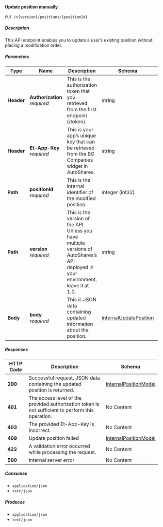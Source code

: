 
<a name="internalpositions_updateposition"></a>
#### Update position manually
```
PUT /v{version}/positions/{positionId}
```


##### Description
This API endpoint enables you to update a user’s existing position without placing a modification order.


##### Parameters

|Type|Name|Description|Schema|Default|
|---|---|---|---|---|
|**Header**|**Authorization**  <br>*required*|This is the authorization token that you retrieved from the first endpoint (/token).|string||
|**Header**|**Et-App-Key**  <br>*required*|This is your app’s unique key that can be retrieved from the BO Companies widget in AutoShares.|string||
|**Path**|**positionId**  <br>*required*|This is the internal identifier of the modified position.|integer (int32)||
|**Path**|**version**  <br>*required*|This is the version of the API. Unless you have multiple versions of AutoShares’s API deployed in your environment, leave it at 1.0.|string|`"1"`|
|**Body**|**body**  <br>*required*|This is JSON data containing updated information about the position.|[InternalUpdatePosition](#internalupdateposition)||


##### Responses

|HTTP Code|Description|Schema|
|---|---|---|
|**200**|Successful request, JSON data containing the updated position is returned.|[InternalPositionModel](#internalpositionmodel)|
|**401**|The access level of the provided authorization token is not sufficient to perform this operation.|No Content|
|**403**|The provided Et-App-Key is incorrect.|No Content|
|**409**|Update position failed|[InternalPositionModel](#internalpositionmodel)|
|**422**|A validation error occurred while processing the request.|No Content|
|**500**|Internal server error|No Content|


##### Consumes

* `application/json`
* `text/json`


##### Produces

* `application/json`
* `text/json`



